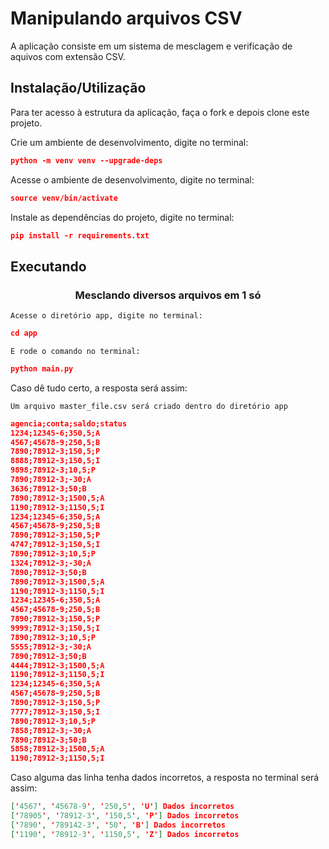 # Manipulando arquivos CSV

A aplicação consiste em um sistema de mesclagem e verificação de aquivos com extensão CSV.

## Instalação/Utilização

Para ter acesso à estrutura da aplicação, faça o fork e depois clone este projeto.

Crie um ambiente de desenvolvimento, digite no terminal:

```json
python -m venv venv --upgrade-deps
```

Acesse o ambiente de desenvolvimento, digite no terminal:

```json
source venv/bin/activate
```

Instale as dependências do projeto, digite no terminal:

```json
pip install -r requirements.txt
```

## Executando

<h3 align='center'> Mesclando diversos arquivos em 1 só</h3>

`Acesse o diretório app, digite no terminal: `

```json
cd app
```

`E rode o comando no terminal:`

```json
python main.py
```

Caso dê tudo certo, a resposta será assim:

`Um arquivo master_file.csv será criado dentro do diretório app`

```json
agencia;conta;saldo;status
1234;12345-6;350,5;A
4567;45678-9;250,5;B
7890;78912-3;150,5;P
8888;78912-3;150,5;I
9898;78912-3;10,5;P
7890;78912-3;-30;A
3636;78912-3;50;B
7890;78912-3;1500,5;A
1190;78912-3;1150,5;I
1234;12345-6;350,5;A
4567;45678-9;250,5;B
7890;78912-3;150,5;P
4747;78912-3;150,5;I
7890;78912-3;10,5;P
1324;78912-3;-30;A
7890;78912-3;50;B
7890;78912-3;1500,5;A
1190;78912-3;1150,5;I
1234;12345-6;350,5;A
4567;45678-9;250,5;B
7890;78912-3;150,5;P
9999;78912-3;150,5;I
7890;78912-3;10,5;P
5555;78912-3;-30;A
7890;78912-3;50;B
4444;78912-3;1500,5;A
1190;78912-3;1150,5;I
1234;12345-6;350,5;A
4567;45678-9;250,5;B
7890;78912-3;150,5;P
7777;78912-3;150,5;I
7890;78912-3;10,5;P
7858;78912-3;-30;A
7890;78912-3;50;B
5858;78912-3;1500,5;A
1190;78912-3;1150,5;I
```

Caso alguma das linha tenha dados incorretos, a resposta no terminal será assim:

```json
['4567', '45678-9', '250,5', 'U'] Dados incorretos
['78905', '78912-3', '150,5', 'P'] Dados incorretos
['7890', '789142-3', '50', 'B'] Dados incorretos
['1190', '78912-3', '1150,5', 'Z'] Dados incorretos
```